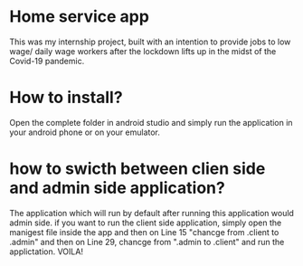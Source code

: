 # Home service app
This was my internship project, built with an intention to provide jobs to low wage/ daily wage workers after the lockdown lifts up in the midst of the Covid-19 pandemic.

# How to install?

Open the complete folder in android studio and simply run the application in your android phone or on your emulator.

# how to swicth between clien side and admin side application?

The application which will run by default after running this application would admin side. if you want to run the client side application, simply open the manigest file inside the app and then on Line 15 "chancge from .client to .admin" and then on Line 29, chancge from ".admin to .client" and run the applictation. VOILA!
